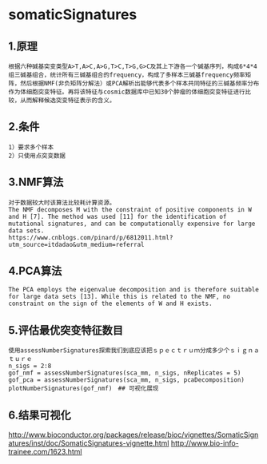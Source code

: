 # somaticSignatures
## 1.原理

    根据六种碱基突变类型A>T,A>C,A>G,T>C,T>G,G>C及其上下游各一个碱基序列，构成6*4*4组三碱基组合，统计所有三碱基组合的frequency，构成了多样本三碱基frequency频率矩阵，然后根据NMF(非负矩阵分解法）或PCA解析出能够代表多个样本共同特征的三碱基频率分布作为体细胞突变特征。再将该特征与cosmic数据库中已知30个肿瘤的体细胞突变特征进行比较，从而解释候选突变特征表示的含义。

## 2.条件
   
    1）要求多个样本
    2）只使用点突变数据
    
## 3.NMF算法

    对于数据较大时该算法比较耗计算资源。
    The NMF decomposes M with the constraint of positive components in W and H [7]. The method was used [11] for the identification of mutational signatures, and can be computationally expensive for large data sets.
    https://www.cnblogs.com/pinard/p/6812011.html?utm_source=itdadao&utm_medium=referral

## 4.PCA算法

    The PCA employs the eigenvalue decomposition and is therefore suitable for large data sets [13]. While this is related to the NMF, no constraint on the sign of the elements of W and H exists.

## 5.评估最优突变特征数目

    使用assessNumberSignatures探索我们到底应该把ｓｐｅｃｔｒｕｍ分成多少个ｓｉｇｎａｔｕｒｅ
    n_sigs = 2:8
    gof_nmf = assessNumberSignatures(sca_mm, n_sigs, nReplicates = 5)
    gof_pca = assessNumberSignatures(sca_mm, n_sigs, pcaDecomposition)
    plotNumberSignatures(gof_nmf)　## 可视化展现

## 6.结果可视化

http://www.bioconductor.org/packages/release/bioc/vignettes/SomaticSignatures/inst/doc/SomaticSignatures-vignette.html
http://www.bio-info-trainee.com/1623.html
